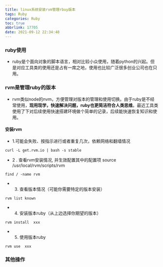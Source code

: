 ```yaml
---
title: linux系统安装rvm管理rbuy版本
tags: Ruby
categories: Ruby
toc: true
abbrlink: 17705
date: 2021-09-12 22:34:48
---
```


### ruby使用
- ruby是个面向对象的脚本语言，相对比较小众使用，随着python的兴起。但是对应工具类的使用还是占有一席之地，使用也比较广泛很多创业公司也在只用。


### rvm是管理ruby的版本

- rvm类似node的nvm，方便管理对版本的管理和使用切换。由于ruby是不经常使用，**现用现学，快速解决问题，ruby也更简洁符合人类思维**。最近工具类使用了下对后续使用快速搭建环境做个简单的记录，后续能快速恢复知识和使用。

#### 安装rvm
- 1.可能会失败、按指示进行或者重复几次，依赖网络和翻墙情况
```
curl -L get.rvm.io | bash -s stable
```

- 2 . 查看rvm安装情况, 并生效配置其中的配置项  source /usr/local/rvm/scripts/rvm

```
find / -name rvm
```

- 3. 查看版本情况（可能你需要特定的版本安装）

```
rvm list known
```

-  4. 安装版本ruby（从上边选择你期望的版本）

```
rvm install  xxx
```

- 5. 使用版本ruby

```
rvm use  xxx

```
### 其他操作